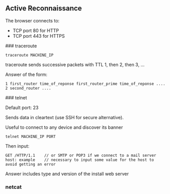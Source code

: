 ## Active Reconnaissance

The browser connects to:
* TCP port 80 for HTTP
* TCP port 443 for HTTPS


### traceroute
    
    traceroute MACHINE_IP
    
traceroute sends successive packets with TTL 1, then 2, then 3, ...

Answer of the form:
    
    1 first_router time_of_reponse first_router_prime time_of_reponse ....
    2 second_router ....

### telnet

Default port: 23

Sends data in cleartext (use SSH for secure alternative).

Useful to connect to any device and discover its banner

    telnet MACHINE_IP PORT
    
Then input:

    GET /HTTP/1.1    // or SMTP or POP3 if we connect to a mail server
    host: example    // necessary to input some value for the host to avoid getting an error

Answer includes type and version of the install web server


### netcat


